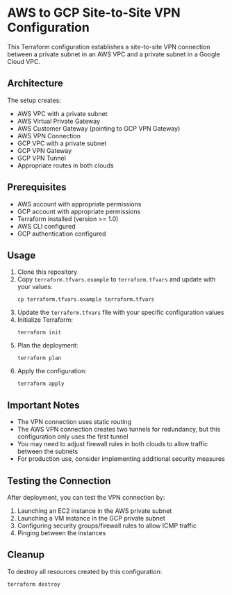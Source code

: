 # AWS to GCP Site-to-Site VPN Configuration

This Terraform configuration establishes a site-to-site VPN connection between a private subnet in an AWS VPC and a private subnet in a Google Cloud VPC.

## Architecture

The setup creates:

- AWS VPC with a private subnet
- AWS Virtual Private Gateway
- AWS Customer Gateway (pointing to GCP VPN Gateway)
- AWS VPN Connection
- GCP VPC with a private subnet
- GCP VPN Gateway
- GCP VPN Tunnel
- Appropriate routes in both clouds

## Prerequisites

- AWS account with appropriate permissions
- GCP account with appropriate permissions
- Terraform installed (version >= 1.0)
- AWS CLI configured
- GCP authentication configured

## Usage

1. Clone this repository
2. Copy `terraform.tfvars.example` to `terraform.tfvars` and update with your values:
   ```
   cp terraform.tfvars.example terraform.tfvars
   ```
3. Update the `terraform.tfvars` file with your specific configuration values
4. Initialize Terraform:
   ```
   terraform init
   ```
5. Plan the deployment:
   ```
   terraform plan
   ```
6. Apply the configuration:
   ```
   terraform apply
   ```

## Important Notes

- The VPN connection uses static routing
- The AWS VPN connection creates two tunnels for redundancy, but this configuration only uses the first tunnel
- You may need to adjust firewall rules in both clouds to allow traffic between the subnets
- For production use, consider implementing additional security measures

## Testing the Connection

After deployment, you can test the VPN connection by:

1. Launching an EC2 instance in the AWS private subnet
2. Launching a VM instance in the GCP private subnet
3. Configuring security groups/firewall rules to allow ICMP traffic
4. Pinging between the instances

## Cleanup

To destroy all resources created by this configuration:

```
terraform destroy
```